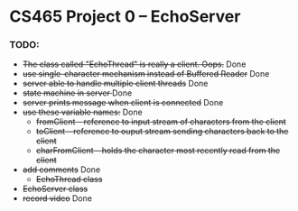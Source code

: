 # CS465 Project 0 – EchoServer
### TODO: 
* <del>The class called "EchoThread" is really a client. Oops.</del> Done
* <del>use single-character mechanism instead of Buffered Reader</del> Done
* <del>server able to handle multiple client threads</del> Done
* <del>state machine in server </del> Done
* <del>server prints message when client is connected</del> Done
* <del>use these variable names:</del> Done
  * <del>fromClient – reference to input stream of characters from the client</del>
  * <del>toClient – reference to ouput stream sending characters back to the client</del>
  * <del>charFromClient – holds the character most recently read from the client</del>
* <del>add comments</del> Done
  * <del>EchoThread class</del>
 * <del>EchoServer class</del>
* <del>record video</del> Done
